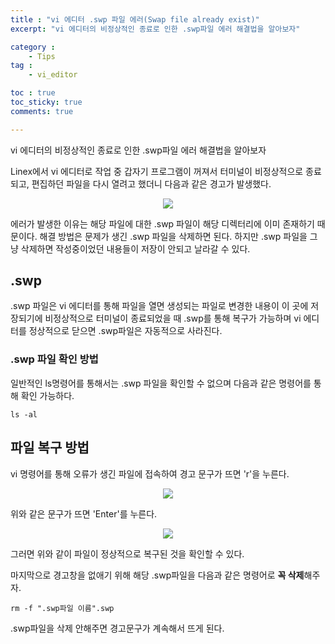```yaml
---
title : "vi 에디터 .swp 파일 에러(Swap file already exist)"
excerpt: "vi 에디터의 비정상적인 종료로 인한 .swp파일 에러 해결법을 알아보자"

category :
    - Tips
tag :
    - vi_editor

toc : true
toc_sticky: true
comments: true

---
```


vi 에디터의 비정상적인 종료로 인한 .swp파일 에러 해결법을 알아보자


Linex에서 vi 에디터로 작업 중 갑자기 프로그램이 꺼져서 터미널이 비정상적으로 종료되고, 편집하던 파일을 다시 열려고 했더니 다음과 같은 경고가 발생했다. 

<p align="center"><img src="https://github.com/jebeom/jebeom.github.io/assets/107978090/73ab3c32-d6e6-4a09-a218-bddcde6bff7b" ></p>  

에러가 발생한 이유는 해당 파일에 대한 .swp 파일이 해당 디렉터리에 이미 존재하기 때문이다. 해결 방법은 문제가 생긴 .swp 파일을 삭제하면 된다. 하지만 .swp 파일을 그냥 삭제하면 작성중이었던 내용들이 저장이 안되고 날라갈 수 있다. 

## .swp

.swp 파일은 vi 에디터를 통해 파일을 열면 생성되는 파일로 변경한 내용이 이 곳에 저장되기에 비정상적으로 터미널이 종료되었을 때 .swp를 통해 복구가 가능하며 vi 에디터를 정상적으로 닫으면 .swp파일은 자동적으로 사라진다.

### .swp 파일 확인 방법 

일반적인 ls명령어를 통해서는 .swp 파일을 확인할 수 없으며 다음과 같은 명령어를 통해 확인 가능하다.

```
ls -al

```

## 파일 복구 방법

vi 명령어를 통해 오류가 생긴 파일에 접속하여 경고 문구가 뜨면 'r'을 누른다.

<p align="center"><img src="https://github.com/jebeom/jebeom.github.io/assets/107978090/22d8ef02-481b-485c-8957-d97626d2f5df" ></p> 

위와 같은 문구가 뜨면 'Enter'를 누른다.

<p align="center"><img src="https://github.com/jebeom/jebeom.github.io/assets/107978090/1b321371-755c-4249-8219-8dd53f42914b" ></p>

그러면 위와 같이 파일이 정상적으로 복구된 것을 확인할 수 있다.

마지막으로 경고창을 없애기 위해 해당 .swp파일을 다음과 같은 명령어로 **꼭 삭제**해주자.

```
rm -f ".swp파일 이름".swp

```

.swp파일을 삭제 안해주면 경고문구가 계속해서 뜨게 된다.

 
